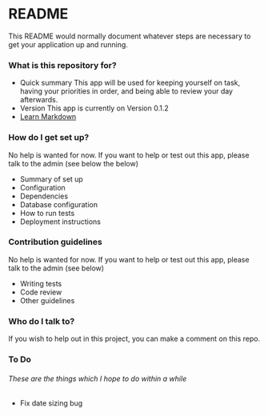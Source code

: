 # README #

This README would normally document whatever steps are necessary to get your application up and running.

### What is this repository for? ###

* Quick summary
This app will be used for keeping yourself on task, having your priorities in order, and being able to review your day afterwards.
* Version
This app is currently on Version 0.1.2
* [Learn Markdown](https://bitbucket.org/tutorials/markdowndemo)

### How do I get set up? ###

No help is wanted for now. If you want to help or test out this app, please talk to the admin (see below the below)
* Summary of set up
* Configuration
* Dependencies
* Database configuration
* How to run tests
* Deployment instructions

### Contribution guidelines ###

No help is wanted for now. If you want to help or test out this app, please talk to the admin (see below)
* Writing tests
* Code review
* Other guidelines

### Who do I talk to? ###

If you wish to help out in this project, you can make a comment on this repo.

### To Do ###

###### These are the things which I hope to do within a while ######

* Fix date sizing bug